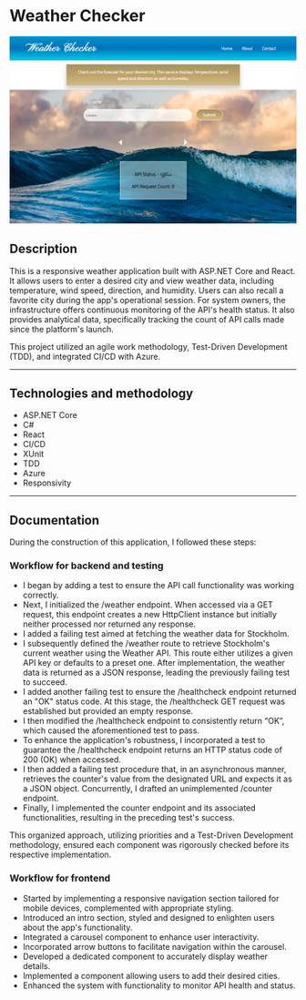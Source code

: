 # Weather Checker

![User Interface](user-interface.png)

## Description

This is a responsive weather application built with ASP.NET Core and React. It allows users to enter a desired city and view weather data, including temperature, wind speed, direction, and humidity. Users can also recall a favorite city during the app's operational session. For system owners, the infrastructure offers continuous monitoring of the API's health status. It also provides analytical data, specifically tracking the count of API calls made since the platform's launch. 

This project utilized an agile work methodology, Test-Driven Development (TDD), and integrated CI/CD with Azure.

---

## Technologies and methodology

- ASP.NET Core
- C#
- React
- CI/CD
- XUnit
- TDD
- Azure
- Responsivity

---

## Documentation

During the construction of this application, I followed these steps:

### Workflow for backend and testing

- I began by adding a test to ensure the API call functionality was working correctly.
- Next, I initialized the /weather endpoint. When accessed via a GET request, this endpoint creates a new HttpClient instance but initially neither processed nor returned any response.
- I added a failing test aimed at fetching the weather data for Stockholm.
- I subsequently defined the /weather route to retrieve Stockholm's current weather using the Weather API. This route either utilizes a given API key or defaults to a preset one. After implementation, the weather data is returned as a JSON response, leading the previously failing test to succeed.
- I added another failing test to ensure the /healthcheck endpoint returned an "OK" status code. At this stage, the /healthcheck GET request was established but provided an empty response.
- I then modified the /healthcheck endpoint to consistently return “OK”, which caused the aforementioned test to pass.
- To enhance the application's robustness, I incorporated a test to guarantee the /healthcheck endpoint returns an HTTP status code of 200 (OK) when accessed.
- I then added a failing test procedure that, in an asynchronous manner, retrieves the counter's value from the designated URL and expects it as a JSON object. Concurrently, I drafted an unimplemented /counter endpoint.
- Finally, I implemented the counter endpoint and its associated functionalities, resulting in the preceding test's success.

This organized approach, utilizing priorities and a Test-Driven Development methodology, ensured each component was rigorously checked before its respective implementation.

### Workflow for frontend

- Started by implementing a responsive navigation section tailored for mobile devices, complemented with appropriate styling.
- Introduced an intro section, styled and designed to enlighten users about the app's functionality.
- Integrated a carousel component to enhance user interactivity.
- Incorporated arrow buttons to facilitate navigation within the carousel.
- Developed a dedicated component to accurately display weather details.
- Implemented a component allowing users to add their desired cities.
- Enhanced the system with functionality to monitor API health and status.




